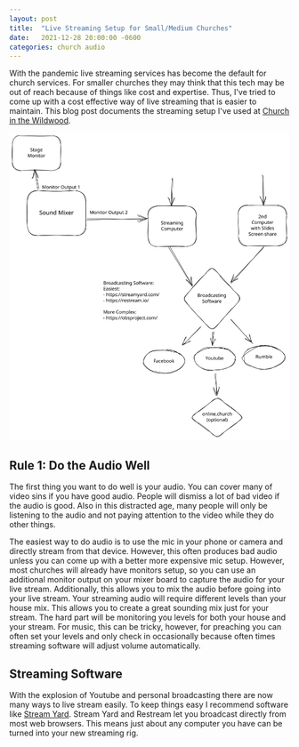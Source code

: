 ```yaml
---
layout: post
title:  "Live Streaming Setup for Small/Medium Churches"
date:   2021-12-28 20:00:00 -0600
categories: church audio
---
```


With the pandemic live streaming services has become the default for church services. For smaller churches they may think that this tech may be out of reach because of things like cost and expertise. Thus, I've tried to come up with a cost effective way of live streaming that is easier to maintain. This blog post documents the streaming setup I've used at [Church in the Wildwood](https://www.wildwoodag.church/).

![Streaming Setup](/assets/church/streaming.svg)

## Rule 1: Do the Audio Well

The first thing you want to do well is your audio. You can cover many of video sins if you have good audio. People will dismiss a lot of bad video if the audio is good. Also in this distracted age, many people will only be listening to the audio and not paying attention to the video while they do other things.

The easiest way to do audio is to use the mic in your phone or camera and directly stream from that device. However, this often produces bad audio unless you can come up with a better more expensive mic setup. However, most churches will already have monitors setup, so you can use an additional monitor output on your mixer board to capture the audio for your live stream. Additionally, this allows you to mix the audio before going into your live stream. Your streaming audio will require different levels than your house mix. This allows you to create a great sounding mix just for your stream. The hard part will be monitoring you levels for both your house and your stream. For music, this can be tricky, however, for preaching you can often set your levels and only check in occasionally because often times streaming software will adjust volume automatically.

## Streaming Software

With the explosion of Youtube and personal broadcasting there are now many ways to live stream easily. To keep things easy I recommend software like [Stream Yard](https://streamyard.com/). Stream Yard and Restream let you broadcast directly from most web browsers. This means just about any computer you have can be turned into your new streaming rig.
